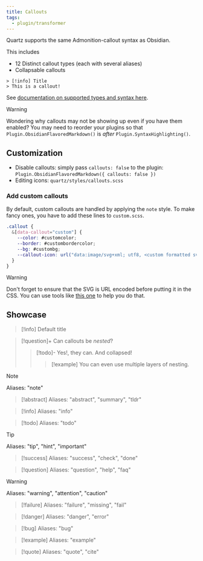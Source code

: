 ```yaml
---
title: Callouts
tags:
  - plugin/transformer
---
```


Quartz supports the same Admonition-callout syntax as Obsidian.

This includes

- 12 Distinct callout types (each with several aliases)
- Collapsable callouts

```
> [!info] Title
> This is a callout!
```

See [documentation on supported types and syntax here](https://help.obsidian.md/Editing+and+formatting/Callouts).

> [!warning]
> Wondering why callouts may not be showing up even if you have them enabled? You may need to reorder your plugins so that `Plugin.ObsidianFlavoredMarkdown()` is _after_ `Plugin.SyntaxHighlighting()`.

## Customization

- Disable callouts: simply pass `callouts: false` to the plugin: `Plugin.ObsidianFlavoredMarkdown({ callouts: false })`
- Editing icons: `quartz/styles/callouts.scss`

### Add custom callouts

By default, custom callouts are handled by applying the `note` style. To make fancy ones, you have to add these lines to `custom.scss`.

```scss title="quartz/styles/custom.scss"
.callout {
  &[data-callout="custom"] {
    --color: #customcolor;
    --border: #custombordercolor;
    --bg: #custombg;
    --callout-icon: url("data:image/svg+xml; utf8, <custom formatted svg>"); //SVG icon code
  }
}
```

> [!warning]
> Don't forget to ensure that the SVG is URL encoded before putting it in the CSS. You can use tools like [this one](https://yoksel.github.io/url-encoder/) to help you do that.

## Showcase

> [!info]
> Default title

> [!question]+ Can callouts be _nested_?
>
> > [!todo]- Yes!, they can. And collapsed!
> >
> > > [!example] You can even use multiple layers of nesting.

> [!note]
> Aliases: "note"

> [!abstract]
> Aliases: "abstract", "summary", "tldr"

> [!info]
> Aliases: "info"

> [!todo]
> Aliases: "todo"

> [!tip]
> Aliases: "tip", "hint", "important"

> [!success]
> Aliases: "success", "check", "done"

> [!question]
> Aliases: "question", "help", "faq"

> [!warning]
> Aliases: "warning", "attention", "caution"

> [!failure]
> Aliases: "failure", "missing", "fail"

> [!danger]
> Aliases: "danger", "error"

> [!bug]
> Aliases: "bug"

> [!example]
> Aliases: "example"

> [!quote]
> Aliases: "quote", "cite"
